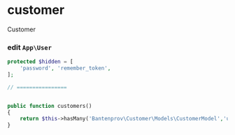 # customer
Customer

### edit `App\User`

```php
protected $hidden = [
    'password', 'remember_token',
];

// ================


public function customers()
{
    return $this->hasMany('Bantenprov\Customer\Models\CustomerModel','user_id');
}

```
